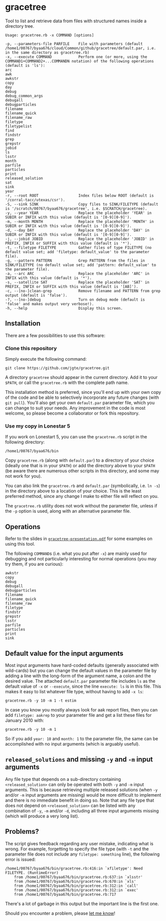 # gracetree

Tool to list and retrieve data from files with structured names inside a directory tree.

    Usage: gracetree.rb -x COMMAND [options]

    -p, --parameters-file PARFILE    File with parameters (default /home1/00767/byaa676/cloud/Common/github/gracetree/default.par, i.e. in the same directory as gracetree.rb)
    -x, --execute COMMAND            Perform one (or more, using the COMMAND1+COMMAND2+...COMMANDN notation) of the following operations (default is 'ls'):
    arc
    awk
    awkstr
    copy
    day
    debug
    debug_common_args
    debugall
    debugparticles
    filename
    filename_quick
    filename_raw
    filetype
    filetypelist
    find
    findstr
    grep
    grepstr
    jobid
    ls
    lsstr
    month
    parfile
    particles
    print
    released_solution
    sat
    sink
    year
    -r, --root ROOT                  Index files below ROOT (default is '/corral-tacc/utexas/csr').
    -S, --sink SINK                  Copy files to SINK/FILETYPE (default is '/scratch/00767/byaa676/gracetree', i.e. $SCRATCH/gracetree).
    -y, --year YEAR                  Replace the placeholder 'YEAR' in SUBIR or INFIX with this value (default is '[0-9][0-9]').
    -m, --month MONTH                Replace the placeholder 'MONTH' in SUBIR or INFIX with this value (default is '[0-9][0-9]').
    -d, --day DAY                    Replace the placeholder 'DAY' in SUBIR or INFIX with this value (default is '[0-9][0-9]').
    -j, --jobid JOBID                Replace the placeholder 'JOBID' in PREFIX, INFIX or SUFFIX with this value (default is '*').
    -t, --filetype FILETYPE          Gather files of type FILETYPE (no default value set; add 'filetype: default_value' to the parameter file).
    -g, --pattern PATTERN            Grep PATTERN from the files in SINK/FILETYPE (no default value set; add 'pattern: default_value' to the parameter file).
    -a, --arc ARC                    Replace the placeholder 'ARC' in INFIX with this value (default is '*').
    -s, --satellite SAT              Replace the placeholder 'SAT' in PREFIX, INFIX or SUFFIX with this value (default is '[AB]').
    -c, --[no-]clean-grep            Remove filename and PATTERN from grep output (default is 'false').
    -?, --[no-]debug                 Turn on debug mode (default is 'false' and makes output very verbose!).
    -h, --help                       Display this screen.

## Installation

There are a few possibilities to use this software:

### Clone this repository

Simply execute the following command:

    git clone https://github.com/jgte/gracetree.git

A directory `gracetree` should appear in the current directory. Add it to your `$PATH`, or call the `gracetree.rb` with the complete path name.

This installation method is preferred, since you'll end up with your own copy of the code and be able to selectively incorporate any future changes (with `git pull`). You'll also get your own `default.par` parameter file, which you can change to suit your needs. Any improvement in the code is most welcome, so please become a collaborator or fork this repository.

### Use my copy in Lonestar 5

If you work on Lonestart 5, you can use the `gracetree.rb` script in the following directory:

    /home1/00767/byaa676/bin

Copy `gracetree.rb` (along with `default.par`) to a directory of your choice (ideally one that is in your `$PATH`) or add the directory above to your `$PATH` (be aware there are numerous other scripts in this directory, and some may not work for you).

You can also link the `gracetree.rb` and `default.par` (symbolically, i.e. `ln -s`) in the directory above to a location of your choice. This is the least preferred method, since any change I make to either file will reflect on you.

The `gracetree.rb` utility does not work without the parameter file, unless if the `-p` option is used, along with an alternative parameter file.

## Operations

Refer to the slides in [`gracetree-presentation.pdf`](https://github.com/jgte/gracetree/blob/master/gracetree-presentation.pdf) for some examples on using this tool.

The following `COMMAND`s (i.e. what you put after `-x`) are mainly used for debugging and not particularly interesting for normal operations (you may try them, if you are curious):

    awkstr
    copy
    debug
    debugall
    debugparticles
    filename
    filename_quick
    filename_raw
    filetype
    findstr
    grepstr
    lsstr
    parfile
    particles
    print
    sink

## Default value for the input arguments

Most input arguments have hard-coded defaults (generally associated with wild-cards) but you can change the default values in the parameter file by adding a line with the long-form of the argument name, a colon and the desired value.
The attached `default.par` parameter file includes `ls` as the default value of `-x` or `--execute`, since the line `execute: ls` is in this file.
This makes it easy to list whatever file type, without having to add `-x ls`:

    gracetree.rb -y 10 -m 1 -t estim

In case you know you mostly always look for aak report files, then you can add `filetype: aakrep` to your parameter file and get a list these files for January 2010 with:

    gracetree.rb -y 10 -m 1

So if you add `year: 10` and `month: 1` to the parameter file, the same can be accomplished with no input arguments (which is arguably useful).


## `released_solutions` and missing `-y` and `-m` input arguments

Any file type that depends on a sub-directory containing `<released_solution>` can only be operated with both `-y` and `-m` input arguments. This is because retrieving multiple released solutions (when `-y` and/or `-m` input arguments are missing) would be more difficult to implement and there is no immediate benefit in doing so. Note that any file type that does not depend on `<released_solution>` can be listed with any combination of `-y`, `-m`  and/or `-d`, including all three input arguments missing (which will produce a very long list).

## Problems?

The script gives feedback regarding any user mistake, indicating what is wrong. For example, forgetting to specify the file type (with `-t` and the parameter file does not include any `filetype: something` line), the following error is issued:

    /home1/00767/byaa676/bin/gracetree.rb:416:in `xfiletype': Need FILETYPE. (RuntimeError)
        from /home1/00767/byaa676/bin/gracetree.rb:637:in `xlsstr'
        from /home1/00767/byaa676/bin/gracetree.rb:670:in `xls'
        from /home1/00767/byaa676/bin/gracetree.rb:312:in `call'
        from /home1/00767/byaa676/bin/gracetree.rb:312:in `exec'
        from /home1/00767/byaa676/bin/gracetree.rb:717

There's a lot of garbage in this output but the important line is the first one.

Should you encounter a problem, please [let me know](https://directory.utexas.edu/index.php?q=joao+encarnacao)!

